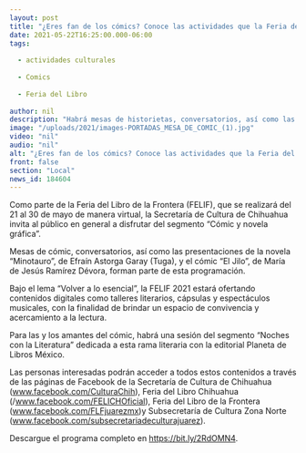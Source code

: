 ```yaml
---
layout: post
title: "¿Eres fan de los cómics? Conoce las actividades que la Feria del Libro de la Frontera tiene para ti"
date: 2021-05-22T16:25:00.000-06:00
tags:
  
  - actividades culturales
  
  - Comics
  
  - Feria del Libro
  
author: nil
description: "Habrá mesas de historietas, conversatorios, así como las presentaciones de los libros “Minotauro” y “El Jilo”"
image: "/uploads/2021/images-PORTADAS_MESA_DE_COMIC_(1).jpg"
video: "nil"
audio: "nil"
alt: "¿Eres fan de los cómics? Conoce las actividades que la Feria del Libro de la Frontera tiene para ti"
front: false
section: "Local"
news_id: 184604
---
```


Como parte de la Feria del Libro de la Frontera (FELIF), que se realizará del 21 al 30 de mayo de manera virtual, la Secretaría de Cultura de Chihuahua invita al público en general a  disfrutar del segmento “Cómic y novela gráfica”.

Mesas de cómic, conversatorios, así como las presentaciones de la novela “Minotauro”, de Efraín Astorga Garay (Tuga), y el cómic “El Jilo”, de María de Jesús Ramírez Dévora, forman parte de esta programación.

Bajo el lema “Volver a lo esencial”, la FELIF 2021 estará ofertando contenidos digitales como talleres literarios, cápsulas y espectáculos musicales, con la finalidad de brindar un espacio de convivencia y acercamiento a la lectura.

Para las y los amantes del cómic, habrá una sesión del segmento “Noches con la Literatura” dedicada a esta rama literaria con la editorial Planeta de Libros México.

Las personas interesadas podrán acceder a todos estos contenidos a través de las páginas de Facebook de la Secretaría de Cultura de Chihuahua (www.facebook.com/CulturaChih), Feria del Libro Chihuahua (/www.facebook.com/FELICHOficial), Feria del Libro de la Frontera (www.facebook.com/FLFjuarezmx)y Subsecretaría de Cultura Zona Norte (www.facebook.com/subsecretariadeculturajuarez).

Descargue el programa completo en https://bit.ly/2RdOMN4.